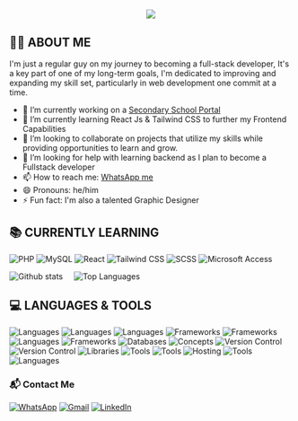 <h1 align="center">
    <img src="https://readme-typing-svg.demolab.com/?lines=Hello,+I'm+Nzenwata+Christopher;A+Web+Developer+and+Graphic+Designer;Always+learning+new+things+and+developing+my+skills&center=true&width=500&height=50">
</h1>

## 👨‍💻 ABOUT ME
I'm just a regular guy on my journey to becoming a full-stack developer, It's a key part of one of my long-term goals, I'm dedicated to improving and expanding my skill set, particularly in web development one commit at a time.

- 🔭 I’m currently working on a <a href="https://e-school-red.vercel.app/" target="_blank">Secondary School Portal</a>
- 🌱 I’m currently learning React Js & Tailwind CSS to further my Frontend Capabilities
- 👯 I’m looking to collaborate on projects that utilize my skills while providing opportunities to learn and grow.
- 🤔 I’m looking for help with learning backend as I plan to become a Fullstack developer
- 📫 How to reach me: [WhatsApp me](https://wa.me/2348141207888)
- 😄 Pronouns: he/him
- ⚡ Fun fact: I'm also a talented Graphic Designer

## 📚 CURRENTLY LEARNING

![PHP](https://img.shields.io/badge/-PHP-777bb4?logo=php&logoColor=white&style=for-the-badge)
![MySQL](https://img.shields.io/badge/-MySQL-4479a1?logo=mysql&logoColor=white&style=for-the-badge)
![React](https://img.shields.io/badge/-React-61dafb?logo=react&logoColor=black&style=for-the-badge)
![Tailwind CSS](https://img.shields.io/badge/-Tailwind%20CSS-38b2ac?logo=tailwind-css&logoColor=white&style=for-the-badge)
![SCSS](https://img.shields.io/badge/-SCSS-cc6699?logo=sass&logoColor=white&style=for-the-badge)
![Microsoft Access](https://img.shields.io/badge/-Microsoft%20Access-A4373A?logo=microsoft-access&logoColor=white&style=for-the-badge)

![Github stats](https://github-readme-stats.vercel.app/api?username=Chris-Error-404&count_private=true&show_icons=true&theme=algolia) &nbsp;&nbsp;&nbsp; ![Top Languages](https://github-readme-stats.vercel.app/api/top-langs/?username=CHRIS-ERROR-404&show_icons=true&theme=algolia)

## 💻 LANGUAGES & TOOLS

![Languages](https://img.shields.io/badge/-HTML-e34f26?logo=html5&logoColor=fff) 
![Languages](https://img.shields.io/badge/-CSS-1572b6?logo=css3&logoColor=fff) 
![Languages](https://img.shields.io/badge/-JavaScript-f7df1e?logo=javascript&logoColor=000) 
![Frameworks](https://img.shields.io/badge/-W3.CSS-4caf50?logo=w3c&logoColor=fff) 
![Frameworks](https://img.shields.io/badge/-Bootstrap-7952b3?logo=bootstrap&logoColor=fff) 
![Languages](https://img.shields.io/badge/-Python-3776ab?logo=python&logoColor=fff) 
![Frameworks](https://img.shields.io/badge/-Django-092e20?logo=django&logoColor=fff) 
![Databases](https://img.shields.io/badge/-MySQL-4479a1?logo=mysql&logoColor=fff) 
![Concepts](https://img.shields.io/badge/-Data%20Structures-007396?logo=databricks&logoColor=fff) 
![Version Control](https://img.shields.io/badge/-Git-f05032?logo=git&logoColor=fff) 
![Version Control](https://img.shields.io/badge/-GitHub-181717?logo=github&logoColor=fff) 
![Libraries](https://img.shields.io/badge/-React-61dafb?logo=react&logoColor=000) 
![Tools](https://img.shields.io/badge/-VSCode-007acc?logo=visual-studio-code&logoColor=fff) 
![Tools](https://img.shields.io/badge/-Figma-f24e1e?logo=figma&logoColor=fff) 
![Hosting](https://img.shields.io/badge/-Vercel-000?logo=vercel&logoColor=fff) 
![Tools](https://img.shields.io/badge/-Picsart-fffc00?logo=picsart&logoColor=000) 
![Languages](https://img.shields.io/badge/-English-007396?logo=language&logoColor=fff)

### 📬 Contact Me

[![WhatsApp](https://img.shields.io/badge/WhatsApp-25D366?logo=whatsapp&logoColor=white&style=for-the-badge)](https://wa.me/2348141207888) [![Gmail](https://img.shields.io/badge/Gmail-D14836?logo=gmail&logoColor=white&style=for-the-badge)](mailto:your-nzenwatachristopher186@gmail.com) [![LinkedIn](https://img.shields.io/badge/LinkedIn-0A66C2?logo=linkedin&logoColor=white&style=for-the-badge)](https://www.linkedin.com/in/christopher-nzenwata-b52807334/)

